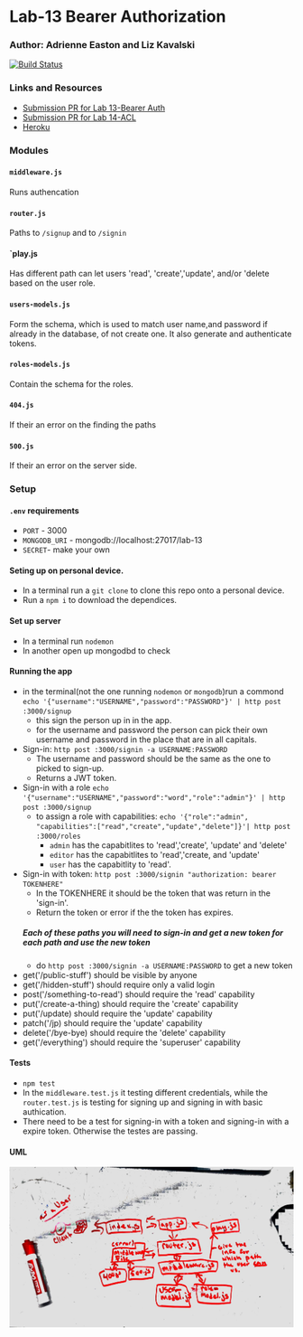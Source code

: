 # Lab-13 Bearer Authorization
### Author: Adrienne Easton and Liz Kavalski
[![Build Status](https://travis-ci.com/liz-kavalski-401-advanced-javascript/lab-13.svg?branch=master)](https://travis-ci.com/liz-kavalski-401-advanced-javascript/lab-13)
### Links and Resources
* [Submission PR for Lab 13-Bearer Auth](https://github.com/liz-kavalski-401-advanced-javascript/lab-13/pull/4)
* [Submission PR for Lab 14-ACL](https://github.com/liz-kavalski-401-advanced-javascript/lab-13/pull/5)
* [Heroku](https://ek-ae-lab-13-bearer.herokuapp.com/)
### Modules
#### `middleware.js`
Runs authencation 
#### `router.js`
Paths to `/signup` and to `/signin`
#### `play.js
Has different path can let users 'read', 'create','update', and/or 'delete based on the user role. 
#### `users-models.js`
Form the schema, which is used to match user name,and password if already in the database, of not create one. It also generate and authenticate tokens.
#### `roles-models.js`
Contain the schema for the roles.
#### `404.js`
If their an error on the finding the paths
#### `500.js`
If their an error on the server side.


### Setup
#### `.env` requirements
* `PORT` - 3000
* `MONGODB_URI` - mongodb://localhost:27017/lab-13
* `SECRET`- make your own
#### Seting up on personal device.
* In a terminal run a `git clone` to clone this repo onto a personal device.
* Run a `npm i` to download the dependices.
#### Set up server
* In a terminal run `nodemon` 
* In another open up mongodbd to check 

#### Running the app
* in the terminal(not the one running `nodemon` or `mongodb`)run a commond `echo '{"username":"USERNAME","password":"PASSWORD"}' | http post :3000/signup`
  * this sign the person up in in the app.
  * for the username and password the person can pick their own username and password in the place that are in all capitals.
* Sign-in: `http post :3000/signin -a USERNAME:PASSWORD`
  * The username and password should be the same as the one to picked to sign-up.
  * Returns a JWT token.
* Sign-in with a role `echo '{"username":"USERNAME","password":"word","role":"admin"}' | http post :3000/signup`
   * to assign a role with capabilities: `echo '{"role":"admin", "capabilities":["read","create","update","delete"]}'| http post :3000/roles`
     * `admin` has the capabitlites to 'read','create', 'update' and 'delete'
     * `editor` has the capabitlites to 'read','create, and 'update'
     * `user` has the capabitlity to 'read'.
* Sign-in with token: `http post :3000/signin "authorization: bearer TOKENHERE"`
  * In the TOKENHERE it should be the token that was return in the 'sign-in'.
  * Return the token or error if the the token has expires.
  ##### Each of these paths you _will_ need to sign-in and get a new token for each path and use the new token 
    * do `http post :3000/signin -a USERNAME:PASSWORD` to get a new token
* get('/public-stuff') should be visible by anyone
* get('/hidden-stuff') should require only a valid login
* post('/something-to-read') should require the 'read' capability
* put('/create-a-thing) should require the 'create' capability
* put('/update) should require the 'update' capability
* patch('/jp) should require the 'update' capability
* delete('/bye-bye) should require the 'delete' capability
* get('/everything') should require the 'superuser' capability
  
#### Tests
* `npm test`
* In the `middleware.test.js` it testing different credentials, while the `router.test.js` is testing for signing up and signing in with basic authication.
* There need to be a test for signing-in with a token and signing-in with a expire token. Otherwise the testes are passing.

#### UML
![UML lab 13](https://github.com/liz-kavalski-401-advanced-javascript/lab-13/blob/master/Lab%2013(1)-med.jpg)
